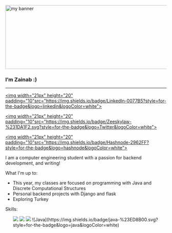 <p>
    <img width="1000" height="200" src="https://user-images.githubusercontent.com/71593672/154814113-84ca10a2-91be-4e6b-bf9d-f63ca667ba92.png" alt="my banner">
</p>
<h3>I’m Zainab :)</h3>
<hr>

<a href="https://www.linkedin.com/in/zainab-lawal-b01707162/"><img width="21px" height="20" padding="10"src="https://img.shields.io/badge/LinkedIn-0077B5?style=for-the-badge&logo=linkedin&logoColor=white"></a>

<a href="https://mobile.twitter.com/Zeeskylaw"><img width="21px" height="20" padding="10"src="https://img.shields.io/badge/Zeeskylaw-%231DA1F2.svg?style=for-the-badge&logo=Twitter&logoColor=white"></a>

<a href="https://zeeskylaw.hashnode.dev/"><img width="21px" height="20" padding="10"src="https://img.shields.io/badge/Hashnode-2962FF?style=for-the-badge&logo=hashnode&logoColor=white"></a>
    


I am a computer engineering student with a passion for backend development, and writing!

What I'm up to:
- This year, my classes are focused on programming with Java and Discrete Computational Structures
- Personal backend projects with Django and flask
- Exploring Turkey 


Skills:
<ul>
    <img src="https://img.shields.io/badge/github-%23121011.svg?style=for-the-badge&logo=github&logoColor=white">
    <img src="https://img.shields.io/badge/python-3670A0?style=for-the-badge&logo=python&logoColor=ffdd54">
    <img src="https://img.shields.io/badge/html5-%23E34F26.svg?style=for-the-badge&logo=html5&logoColor=white">
    ![Java](https://img.shields.io/badge/java-%23ED8B00.svg?style=for-the-badge&logo=java&logoColor=white)
</ul>